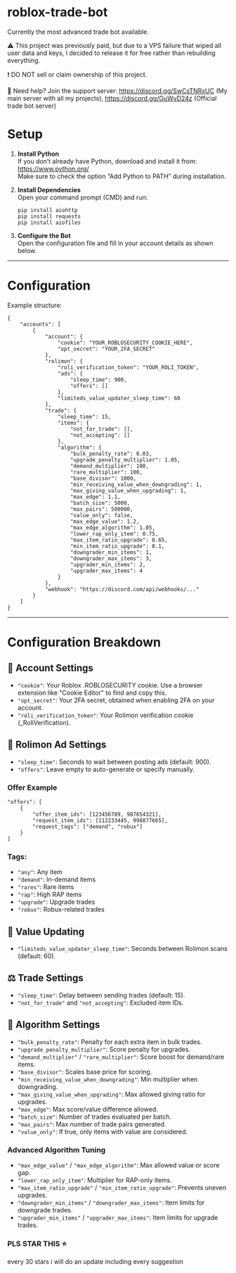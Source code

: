 # roblox-trade-bot

Currently the most advanced trade bot available.

⚠️ This project was previously paid, but due to a VPS failure that wiped all user data and keys, I decided to release it for free rather than rebuilding everything.

❗ DO NOT sell or claim ownership of this project.

💬 Need help? Join the support server: https://discord.gg/SwCsTNRxUC (My main server with all my projects), https://discord.gg/GuWvD24z (Official trade bot server)


# Setup

1. **Install Python**  
   If you don’t already have Python, download and install it from: https://www.python.org/  
   Make sure to check the option “Add Python to PATH” during installation.

2. **Install Dependencies**  
   Open your command prompt (CMD) and run:

   ```
   pip install aiohttp
   pip install requests
   pip install aiofiles
   ```

3. **Configure the Bot**  
   Open the configuration file and fill in your account details as shown below.

---

# Configuration

Example structure:

```
{
    "accounts": [
        {
            "account": {
                "cookie": "YOUR_ROBLOSECURITY_COOKIE_HERE",
                "opt_secret": "YOUR_2FA_SECRET"
            },
            "rolimon": {
                "roli_verification_token": "YOUR_ROLI_TOKEN",
                "ads": {
                    "sleep_time": 900,
                    "offers": []
                },
                "limiteds_value_updater_sleep_time": 60
            },
            "trade": {
                "sleep_time": 15,
                "items": {
                    "not_for_trade": [],
                    "not_accepting": []
                },
                "algorithm": {
                    "bulk_penalty_rate": 0.03,
                    "upgrade_penalty_multiplier": 1.05,
                    "demand_multiplier": 100,
                    "rare_multiplier": 100,
                    "base_divisor": 1000,
                    "min_receiving_value_when_downgrading": 1,
                    "max_giving_value_when_upgrading": 1,
                    "max_edge": 1.1,
                    "batch_size": 5000,
                    "max_pairs": 500000,
                    "value_only": false,
                    "max_edge_value": 1.2,
                    "max_edge_algorithm": 1.05,
                    "lower_rap_only_item": 0.75,
                    "max_item_ratio_upgrade": 0.65,
                    "min_item_ratio_upgrade": 0.1,
                    "downgrader_min_items": 1,
                    "downgrader_max_items": 3,
                    "upgrader_min_items": 2,
                    "upgrader_max_items": 4
                }
            },
            "webhook": "https://discord.com/api/webhooks/..."
        }
    ]
}
```

---

# Configuration Breakdown


## 🧾 Account Settings
- `"cookie"`: Your Roblox .ROBLOSECURITY cookie. Use a browser extension like "Cookie Editor" to find and copy this.
- `"opt_secret"`: Your 2FA secret, obtained when enabling 2FA on your account.
- `"roli_verification_token"`: Your Rolimon verification cookie (_RoliVerification).

## 📢 Rolimon Ad Settings
- `"sleep_time"`: Seconds to wait between posting ads (default: 900).
- `"offers"`: Leave empty to auto-generate or specify manually.

### Offer Example
```
"offers": [
    {
        "offer_item_ids": [123456789, 987654321],
        "request_item_ids": [112233445, 998877665],
        "request_tags": ["demand", "robux"]
    }
]
```

### Tags:
- `"any"`: Any item
- `"demand"`: In-demand items
- `"rares"`: Rare items
- `"rap"`: High RAP items
- `"upgrade"`: Upgrade trades
- `"robux"`: Robux-related trades

## 🔄 Value Updating
- `"limiteds_value_updater_sleep_time"`: Seconds between Rolimon scans (default: 60).

## ⚖️ Trade Settings
- `"sleep_time"`: Delay between sending trades (default: 15).
- `"not_for_trade"` and `"not_accepting"`: Excluded item IDs.

## 🧠 Algorithm Settings
- `"bulk_penalty_rate"`: Penalty for each extra item in bulk trades.
- `"upgrade_penalty_multiplier"`: Score penalty for upgrades.
- `"demand_multiplier"` / `"rare_multiplier"`: Score boost for demand/rare items.
- `"base_divisor"`: Scales base price for scoring.
- `"min_receiving_value_when_downgrading"`: Min multiplier when downgrading.
- `"max_giving_value_when_upgrading"`: Max allowed giving ratio for upgrades.
- `"max_edge"`: Max score/value difference allowed.
- `"batch_size"`: Number of trades evaluated per batch.
- `"max_pairs"`: Max number of trade pairs generated.
- `"value_only"`: If true, only items with value are considered.

### Advanced Algorithm Tuning
- `"max_edge_value"` / `"max_edge_algorithm"`: Max allowed value or score gap.
- `"lower_rap_only_item"`: Multiplier for RAP-only items.
- `"max_item_ratio_upgrade"` / `"min_item_ratio_upgrade"`: Prevents uneven upgrades.
- `"downgrader_min_items"` / `"downgrader_max_items"`: Item limits for downgrade trades.
- `"upgrader_min_items"` / `"upgrader_max_items"`: Item limits for upgrade trades.



### PLS STAR THIS ⭐
every 30 stars i will do an update including every suggestion
